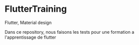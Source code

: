 # FlutterTraining
Flutter, Material design

Dans ce repository, nous faisons les tests pour une formation a l'apprentissage de flutter
